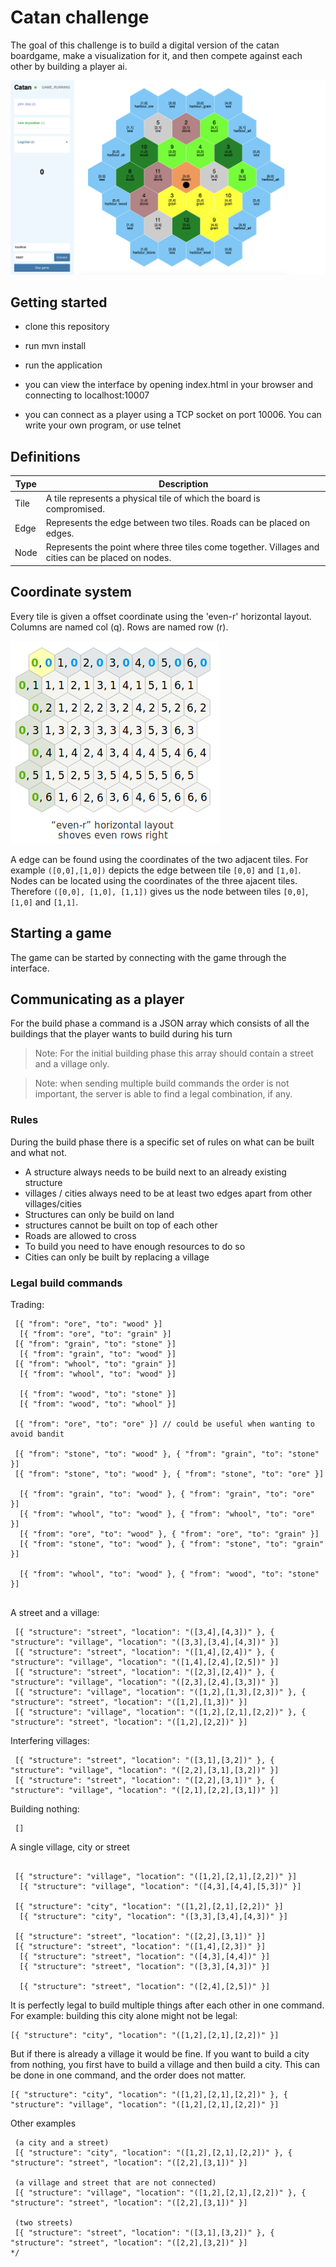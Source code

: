 # Catan challenge
The goal of this challenge is to build a digital version of the catan boardgame, make a visualization for it, and then compete against each other by building a player ai.

![Screenshot of the interface](./doc/img/screenshot-interface.png)


## Getting started

- clone this repository
- run mvn install
- run the application

- you can view the interface by opening index.html in your browser and connecting to localhost:10007
- you can connect as a player using a TCP socket on port 10006. You can write your own program, or use telnet

## Definitions
| Type | Description                                                                                       |
|------|---------------------------------------------------------------------------------------------------|
| Tile | A tile represents a physical tile of which the board is compromised.                              |
| Edge | Represents the edge between two tiles. Roads can be placed on edges.                              |
| Node | Represents the point where three tiles come together. Villages and cities can be placed on nodes. |

## Coordinate system
Every tile is given a offset coordinate using the 'even-r' horizontal layout. Columns are named col (q). Rows are named row (r).

!['even-r' horizontal layout](./doc/img/even-r-coordinates.png)

A edge can be found using the coordinates of the two adjacent tiles. For example `([0,0],[1,0])` depicts the edge between tile `[0,0]` and `[1,0]`. Nodes can be located using the coordinates of the three ajacent tiles. Therefore `([0,0], [1,0], [1,1])` gives us the node between tiles `[0,0]`, `[1,0]` and `[1,1]`.




## Starting a game
The game can be started by connecting with the game through the interface. 


## Communicating as a player

For the build phase a command is a JSON array which consists of all the buildings that the player wants to build during his turn

> Note: For the initial building phase this array should contain a street and a village only.

> Note: when sending multiple build commands the order is not important, the server is able to find a legal combination, if any.

### Rules

During the build phase there is a specific set of rules on what can be built and what not.

- A structure always needs to be build next to an already existing structure
- villages / cities always need to be at least two edges apart from other villages/cities
- Structures can only be build on land
- structures cannot be built on top of each other
- Roads are allowed to cross
- To build you need to have enough resources to do so
- Cities can only be built by replacing a village

### Legal build commands

Trading:
```
 [{ "from": "ore", "to": "wood" }]
  [{ "from": "ore", "to": "grain" }]
 [{ "from": "grain", "to": "stone" }]
  [{ "from": "grain", "to": "wood" }]
 [{ "from": "whool", "to": "grain" }]
  [{ "from": "whool", "to": "wood" }]

  [{ "from": "wood", "to": "stone" }]
  [{ "from": "wood", "to": "whool" }]

 [{ "from": "ore", "to": "ore" }] // could be useful when wanting to avoid bandit

 [{ "from": "stone", "to": "wood" }, { "from": "grain", "to": "stone" }]
 [{ "from": "stone", "to": "wood" }, { "from": "stone", "to": "ore" }]
 
  [{ "from": "grain", "to": "wood" }, { "from": "grain", "to": "ore" }]
  [{ "from": "whool", "to": "wood" }, { "from": "whool", "to": "ore" }]
  [{ "from": "ore", "to": "wood" }, { "from": "ore", "to": "grain" }]
  [{ "from": "stone", "to": "wood" }, { "from": "stone", "to": "grain" }]

  [{ "from": "whool", "to": "wood" }, { "from": "wood", "to": "stone" }]


```


A street and a village:
```
 [{ "structure": "street", "location": "([3,4],[4,3])" }, { "structure": "village", "location": "([3,3],[3,4],[4,3])" }]
 [{ "structure": "street", "location": "([1,4],[2,4])" }, { "structure": "village", "location": "([1,4],[2,4],[2,5])" }]
 [{ "structure": "street", "location": "([2,3],[2,4])" }, { "structure": "village", "location": "([2,3],[2,4],[3,3])" }]
 [{ "structure": "village", "location": "([1,2],[1,3],[2,3])" }, { "structure": "street", "location": "([1,2],[1,3])" }]
 [{ "structure": "village", "location": "([1,2],[2,1],[2,2])" }, { "structure": "street", "location": "([1,2],[2,2])" }]

```

Interfering villages:
```
 [{ "structure": "street", "location": "([3,1],[3,2])" }, { "structure": "village", "location": "([2,2],[3,1],[3,2])" }]
 [{ "structure": "street", "location": "([2,2],[3,1])" }, { "structure": "village", "location": "([2,1],[2,2],[3,1])" }]
```


Building nothing:
```
 []
```

A single village, city or street
```

 [{ "structure": "village", "location": "([1,2],[2,1],[2,2])" }]
  [{ "structure": "village", "location": "([4,3],[4,4],[5,3])" }]

 [{ "structure": "city", "location": "([1,2],[2,1],[2,2])" }]
  [{ "structure": "city", "location": "([3,3],[3,4],[4,3])" }]

 [{ "structure": "street", "location": "([2,2],[3,1])" }]
 [{ "structure": "street", "location": "([1,4],[2,3])" }]
  [{ "structure": "street", "location": "([4,3],[4,4])" }]
  [{ "structure": "street", "location": "([3,3],[4,3])" }]

  [{ "structure": "street", "location": "([2,4],[2,5])" }]

```


It is perfectly legal to build multiple things after each other in one command. 
For example: building this city alone might not be legal:
```
[{ "structure": "city", "location": "([1,2],[2,1],[2,2])" }]
```
But if there is already a village it would be fine. 
If you want to build a city from nothing, you first have to build a village and then build a city. This can be done in one command, and the order does not matter.
```
[{ "structure": "city", "location": "([1,2],[2,1],[2,2])" }, { "structure": "village", "location": "([1,2],[2,1],[2,2])" }]
```

Other examples
```
 (a city and a street)
 [{ "structure": "city", "location": "([1,2],[2,1],[2,2])" }, { "structure": "street", "location": "([2,2],[3,1])" }]

 (a village and street that are not connected)
 [{ "structure": "village", "location": "([1,2],[2,1],[2,2])" }, { "structure": "street", "location": "([2,2],[3,1])" }]

 (two streets)
 [{ "structure": "street", "location": "([3,1],[3,2])" }, { "structure": "street", "location": "([2,2],[3,2])" }]
*/
